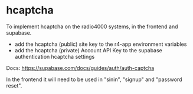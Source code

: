 # hcaptcha
To implement hcaptcha on the radio4000 systems, in the frontend and supabase.

- add the hcaptcha (public) site key to the r4-app environment variables
- add the hcaptcha (private) Account API Key to the supabase authentication hcaptcha settings

Docs: https://supabase.com/docs/guides/auth/auth-captcha

In the frontend it will need to be used in "sinin", "signup" and "password reset".

